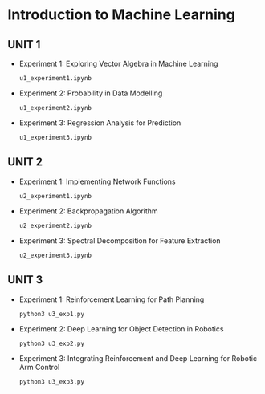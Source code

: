 # Introduction to Machine Learning

## UNIT 1
* Experiment 1: Exploring Vector Algebra in Machine Learning
  ```
  u1_experiment1.ipynb
  ```
* Experiment 2: Probability in Data Modelling
  ```
  u1_experiment2.ipynb
  ```
* Experiment 3: Regression Analysis for Prediction
  ```
  u1_experiment3.ipynb
  ```
## UNIT 2
* Experiment 1: Implementing Network Functions
  ```
  u2_experiment1.ipynb
  ```
* Experiment 2: Backpropagation Algorithm
  ```
  u2_experiment2.ipynb
  ```
* Experiment 3: Spectral Decomposition for Feature Extraction
  ```
  u2_experiment3.ipynb
  ```
## UNIT 3
* Experiment 1: Reinforcement Learning for Path Planning
  ```
  python3 u3_exp1.py
  ```
* Experiment 2: Deep Learning for Object Detection in Robotics
  ```
  python3 u3_exp2.py
  ```
* Experiment 3: Integrating Reinforcement and Deep Learning for Robotic Arm Control
  ```
  python3 u3_exp3.py
  ```
